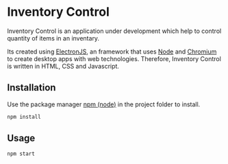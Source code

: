 # Inventory Control

Inventory Control is an application under development which help to control quantity of items in an inventary.

Its created using [ElectronJS](https://www.electronjs.org/), an framework that uses [Node](https://nodejs.org/en/) and [Chromium](https://www.chromium.org/) to create desktop apps with web technologies. Therefore, Inventory Control is written in HTML, CSS and Javascript.

## Installation

Use the package manager [npm (node)](https://nodejs.org/en/) in the project folder  to install.


```bash
npm install
```

## Usage

```python
npm start
```
